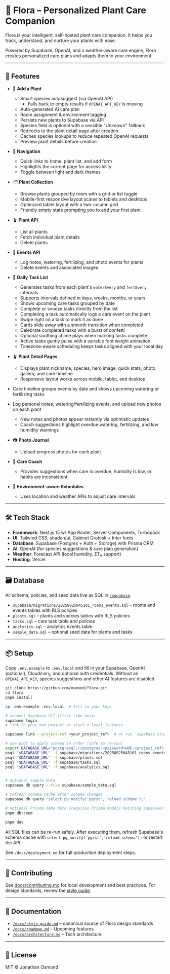 # 🌿 Flora – Personalized Plant Care Companion

Flora is your intelligent, self-hosted plant care companion.
It helps you track, understand, and nurture your plants with ease.

Powered by Supabase, OpenAI, and a weather-aware care engine,
Flora creates personalized care plans and adapts them to your environment.

---

## 🚀 Features

- 🌱 **Add a Plant**
  - Smart species autosuggest (via OpenAI API)
    - Falls back to empty results if `OPENAI_API_KEY` is missing
  - Auto-generated AI care plan
  - Room assignment & environment tagging
  - Persists new plants to Supabase via API
  - Species field is optional with a sensible "Unknown" fallback
  - Redirects to the plant detail page after creation
  - Caches species lookups to reduce repeated OpenAI requests
  - Preview plant details before creation

- 🧭 **Navigation**
  - Quick links to home, plant list, and add form
  - Highlights the current page for accessibility
  - Toggle between light and dark themes

- 🗂️ **Plant Collection**
  - Browse plants grouped by room with a grid or list toggle
  - Mobile-first responsive layout scales to tablets and desktops
  - Optimized tablet layout with a two-column grid
  - Friendly empty state prompting you to add your first plant

- 🪴 **Plant API**
  - List all plants
  - Fetch individual plant details
  - Delete plants

- 📝 **Events API**
  - Log notes, watering, fertilizing, and photo events for plants
  - Delete events and associated images

- 📅 **Daily Task List**
  - Generates tasks from each plant's `waterEvery` and `fertEvery` intervals
  - Supports intervals defined in days, weeks, months, or years
  - Shows upcoming care tasks grouped by date
  - Complete or snooze tasks directly from the list
  - Completing a task automatically logs a care event on the plant
  - Swipe right on a task to mark it as done
  - Cards slide away with a smooth transition when completed
  - Celebrate completed tasks with a burst of confetti
  - Optional soothing chime plays when marking tasks complete
  - Active tasks gently pulse with a variable font weight animation
  - Timezone-aware scheduling keeps tasks aligned with your local day

- 🪴 **Plant Detail Pages**
  - Displays plant nickname, species, hero image, quick stats, photo gallery, and care timeline
  - Responsive layout works across mobile, tablet, and desktop
- Care timeline groups events by date and shows upcoming watering or fertilizing tasks
- Log personal notes, watering/fertilizing events, and upload new photos on each plant
  - New notes and photos appear instantly via optimistic updates
  - Coach suggestions highlight overdue watering, fertilizing, and low humidity warnings

- 📷 **Photo Journal**
  - Upload progress photos for each plant

- 🧠 **Care Coach**
  - Provides suggestions when care is overdue, humidity is low, or habits are inconsistent

- 📍 **Environment-aware Schedules**
  - Uses location and weather APIs to adjust care intervals

---

## 🛠️ Tech Stack

- **Framework**: Next.js 15 w/ App Router, Server Components, Turbopack
- **UI**: Tailwind CSS, shadcn/ui, Cabinet Grotesk + Inter fonts
- **Database**: Supabase (Postgres + Auth + Storage) with Prisma ORM
- **AI**: OpenAI (for species suggestions & care plan generation)
- **Weather**: Forecast API (local humidity, ET₀ support)
- **Hosting**: Vercel

---

## 🗃️ Database

All schema, policies, and seed data live as SQL in [`/supabase`](./supabase).

- `supabase/migrations/20250825045101_rooms_events.sql` – rooms and events tables with RLS policies
- `plants.sql` – plants and species tables with RLS policies
- `tasks.sql` – care task table and policies
- `analytics.sql` – analytics events table
- `sample_data.sql` – optional seed data for plants and tasks

---

## 📦 Setup

Copy `.env.example` to `.env.local` and fill in your Supabase, OpenAI (optional), Cloudinary, and optional auth credentials. Without an `OPENAI_API_KEY`, species suggestions and other AI features are disabled.

```bash
git clone https://github.com/osmond/flora.git
cd flora
pnpm install

cp .env.example .env.local  # Fill in your keys

# connect Supabase CLI (first time only)
supabase login
# link to your own project or start a local instance

supabase link --project-ref <your_project_ref>  # or run `supabase start`

# use psql to apply schema in order (safe to re-run)
export DATABASE_URL="postgresql://postgres:<password>@db.<project_ref>.supabase.co:5432/postgres"  # use local string from `supabase start` if running locally
psql "$DATABASE_URL" -f supabase/migrations/20250825045101_rooms_events.sql
psql "$DATABASE_URL" -f supabase/plants.sql
psql "$DATABASE_URL" -f supabase/tasks.sql
psql "$DATABASE_URL" -f supabase/analytics.sql


# optional sample data
supabase db query --file supabase/sample_data.sql

# refresh schema cache after schema changes
supabase db query "select pg_notify('pgrst','reload schema');"

# optional Prisma demo data (requires Prisma models matching Supabase)
pnpm db:seed

pnpm dev
```

All SQL files can be re-run safely. After executing them, refresh Supabase's schema cache with `select pg_notify('pgrst','reload schema');` or restart the API.

See `/docs/deployment.md` for full production deployment steps.

---

## 🤝 Contributing

See [docs/contributing.md](./docs/contributing.md) for local development and best practices. For design standards, review the [style guide](./docs/style-guide.md).

---

## 📘 Documentation

- [`/docs/style-guide.md`](./docs/style-guide.md) – canonical source of Flora design standards
- [`/docs/roadmap.md`](./docs/roadmap.md) – Upcoming features
- [`/docs/architecture.md`](./docs/architecture.md) – Tech architecture

---

## 📄 License

MIT © Jonathan Osmond

